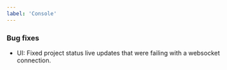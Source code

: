 ```yaml
---
label: 'Console'
---
```


### Bug fixes

- UI: Fixed project status live updates that were failing with a websocket connection.
